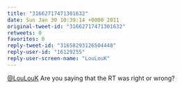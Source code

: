 ```yaml
---
title: "31662717471301632"
date: Sun Jan 30 10:39:14 +0000 2011
original-tweet-id: "31662717471301632"
retweets: 0
favorites: 0
reply-tweet-id: "31658293126504448"
reply-user-id: "16129255"
reply-user-screen-name: "LouLouK"
---
```

<a href="https://twitter.com/LouLouK">@LouLouK</a> Are you saying that the RT was right or wrong?
